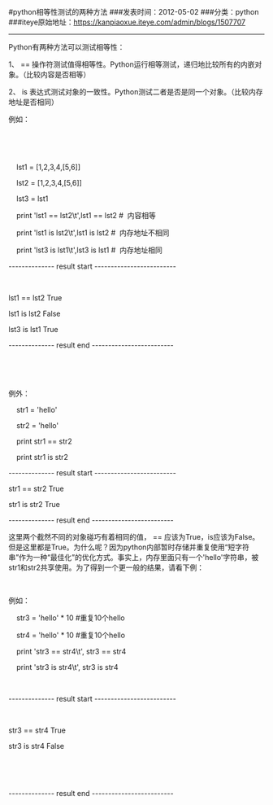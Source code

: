 #python相等性测试的两种方法
###发表时间：2012-05-02
###分类：python
###iteye原始地址：<a href="https://kanpiaoxue.iteye.com/admin/blogs/1507707" target="_blank">https://kanpiaoxue.iteye.com/admin/blogs/1507707</a>

---

<p>Python有两种方法可以测试相等性：</p>
<p>1、 ==<span style="white-space: pre;"> </span>操作符测试值得相等性。Python运行相等测试，递归地比较所有的内嵌对象。（比较内容是否相等）</p>
<p>2、 is<span style="white-space: pre;"> </span>表达式测试对象的一致性。Python测试二者是否是同一个对象。（比较内存地址是否相同）</p>
<p>例如：</p>
<p>&nbsp;</p>
<p>&nbsp;</p>
<p>&nbsp; &nbsp; lst1 = [1,2,3,4,[5,6]]</p>
<p>&nbsp; &nbsp; lst2 = [1,2,3,4,[5,6]]</p>
<p>&nbsp; &nbsp; lst3 = lst1</p>
<p>&nbsp; &nbsp; print 'lst1 == lst2\t',lst1 == lst2 # &nbsp;内容相等</p>
<p>&nbsp; &nbsp; print 'lst1 is lst2\t',lst1 is lst2 # &nbsp;内存地址不相同&nbsp;</p>
<p>&nbsp; &nbsp; print 'lst3 is lst1\t',lst3 is lst1 # &nbsp;内存地址相同</p>
<p>-------------- result start -------------------------</p>
<p>&nbsp;</p>
<p>lst1 == lst2<span style="white-space: pre;"> </span>True</p>
<p>lst1 is lst2<span style="white-space: pre;"> </span>False</p>
<p>lst3 is lst1<span style="white-space: pre;"> </span>True</p>
<p> </p>
<p>-------------- result end -------------------------</p>
<p>&nbsp;</p>
<p>&nbsp;</p>
<p>例外：</p>
<p> </p>
<p>&nbsp; &nbsp; str1 = 'hello'</p>
<p>&nbsp; &nbsp; str2 = 'hello'</p>
<p>&nbsp; &nbsp; print str1 == str2</p>
<p>&nbsp; &nbsp; print str1 is str2</p>
<p> </p>
<p>-------------- result start -------------------------</p>
<p> </p>
<p>str1 == str2<span style="white-space: pre;"> </span>True</p>
<p>str1 is str2<span style="white-space: pre;"> </span>True</p>
<p> </p>
<p>-------------- result end -------------------------</p>
<p>这里两个截然不同的对象碰巧有着相同的值， == 应该为True，is应该为False。但是这里都是True。为什么呢？因为python内部暂时存储并重复使用“短字符串”作为一种“最佳化”的优化方式。事实上，内存里面只有一个'hello'字符串，被str1和str2共享使用。为了得到一个更一般的结果，请看下例：</p>
<p>&nbsp;</p>
<p>例如：</p>
<p> </p>
<p>&nbsp; &nbsp; str3 = 'hello' * 10 #重复10个hello</p>
<p>&nbsp; &nbsp; str4 = 'hello' * 10 #重复10个hello</p>
<p>&nbsp; &nbsp; print 'str3 == str4\t', str3 == str4</p>
<p>&nbsp; &nbsp; print 'str3 is str4\t', str3 is str4</p>
<p> </p>
<p>&nbsp;</p>
<p>-------------- result start -------------------------</p>
<p>&nbsp;</p>
<p> </p>
<p>str3 == str4<span style="white-space: pre;"> </span>True</p>
<p>str3 is str4<span style="white-space: pre;"> </span>False</p>
<p>&nbsp;</p>
<p>&nbsp;</p>
<p>-------------- result end -------------------------</p>
<p>&nbsp;</p>
<p>&nbsp;</p>